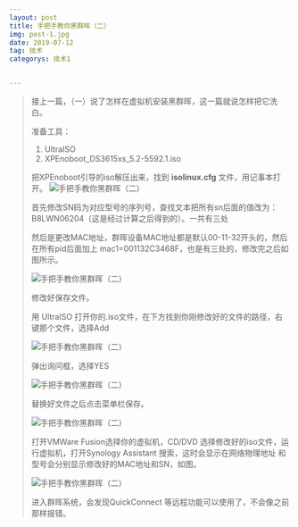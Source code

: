 ```yaml
---
layout: post
title: 手把手教你黑群晖（二）
img: post-1.jpg
date: 2019-07-12
tag: 技术
categorys: 技术1


---
```


> 接上一篇，（一）说了怎样在虚拟机安装黑群晖，这一篇就说怎样把它洗白。
>
> 准备工具：
>
> 1. UltraISO
> 2. XPEnoboot_DS3615xs_5.2-5592.1.iso
>
> 把XPEnoboot引导的iso解压出来，找到 **isolinux.cfg** 文件，用记事本打开。
> ![手把手教你黑群晖（二）](http://p9.pstatp.com/large/11f700066fed2b62e0d7)
>
> 首先修改SN码为对应型号的序列号，查找文本把所有sn后面的值改为：B8LWN06204（这是经过计算之后得到的）。一共有三处
>
> 
> 然后是更改MAC地址，群晖设备MAC地址都是默认00-11-32开头的，然后在所有pid后面加上 
> mac1=001132C3468F，也是有三处的，修改完之后如图所示。
>
> ![手把手教你黑群晖（二）](http://p1.pstatp.com/large/11fc00067520f96a0187)
>
> 修改好保存文件。
>
> 用 UltraISO 打开你的.iso文件，在下方找到你刚修改好的文件的路径，右键那个文件，选择Add
>
> ![手把手教你黑群晖（二）](http://p9.pstatp.com/large/1198000452a8230a9f24)
>
> 弹出询问框，选择YES
>
> ![手把手教你黑群晖（二）](http://p1.pstatp.com/large/11fb00067c22b188439e)
>
> 替换好文件之后点击菜单栏保存。
>
> ![手把手教你黑群晖（二）](http://p1.pstatp.com/large/11fc00067709e2baa4c4)
>
> 打开VMWare Fusion选择你的虚拟机，CD/DVD 选择修改好的iso文件，运行虚拟机，打开Synology Assistant 搜索，这时会显示在网络物理地址 和型号会分别显示修改好的MAC地址和SN，如图。
>
> ![手把手教你黑群晖（二）](http://p9.pstatp.com/large/11f8000070f91dad0d36)
>
> 进入群晖系统，会发现QuickConnect 等远程功能可以使用了，不会像之前那样报错。